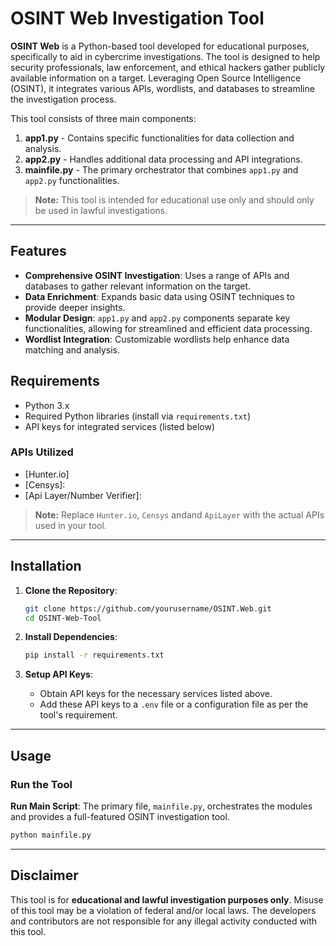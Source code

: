 
# OSINT Web Investigation Tool

**OSINT Web** is a Python-based tool developed for educational purposes, specifically to aid in cybercrime investigations. The tool is designed to help security professionals, law enforcement, and ethical hackers gather publicly available information on a target. Leveraging Open Source Intelligence (OSINT), it integrates various APIs, wordlists, and databases to streamline the investigation process.

This tool consists of three main components:
1. **app1.py** - Contains specific functionalities for data collection and analysis.
2. **app2.py** - Handles additional data processing and API integrations.
3. **mainfile.py** - The primary orchestrator that combines `app1.py` and `app2.py` functionalities.

> **Note:** This tool is intended for educational use only and should only be used in lawful investigations.

---

## Features

- **Comprehensive OSINT Investigation**: Uses a range of APIs and databases to gather relevant information on the target.
- **Data Enrichment**: Expands basic data using OSINT techniques to provide deeper insights.
- **Modular Design**: `app1.py` and `app2.py` components separate key functionalities, allowing for streamlined and efficient data processing.
- **Wordlist Integration**: Customizable wordlists help enhance data matching and analysis.

## Requirements

- Python 3.x
- Required Python libraries (install via `requirements.txt`)
- API keys for integrated services (listed below)

### APIs Utilized

- [Hunter.io]
- [Censys]:
- [Api Layer/Number Verifier]:

> **Note:** Replace `Hunter.io`, `Censys` andand `ApiLayer` with the actual APIs used in your tool.

---

## Installation

1. **Clone the Repository**:
   ```bash
   git clone https://github.com/yourusername/OSINT.Web.git
   cd OSINT-Web-Tool
   ```

2. **Install Dependencies**:
   ```bash
   pip install -r requirements.txt
   ```

3. **Setup API Keys**:
   - Obtain API keys for the necessary services listed above.
   - Add these API keys to a `.env` file or a configuration file as per the tool's requirement.

---

## Usage

### Run the Tool

  **Run Main Script**:
   The primary file, `mainfile.py`, orchestrates the modules and provides a full-featured OSINT investigation tool.

   ```bash
   python mainfile.py
   ```
---

## Disclaimer

This tool is for **educational and lawful investigation purposes only**. Misuse of this tool may be a violation of federal and/or local laws. The developers and contributors are not responsible for any illegal activity conducted with this tool.
